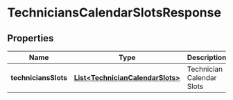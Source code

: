
# TechniciansCalendarSlotsResponse

## Properties
Name | Type | Description | Notes
------------ | ------------- | ------------- | -------------
**techniciansSlots** | [**List&lt;TechnicianCalendarSlots&gt;**](TechnicianCalendarSlots.md) | Technician Calendar Slots |  [optional]



